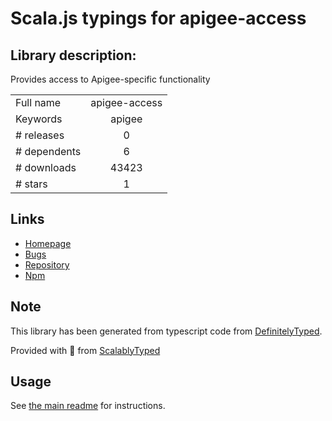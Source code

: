 
# Scala.js typings for apigee-access


## Library description:
Provides access to Apigee-specific functionality

|                    |                 |
| ------------------ | :-------------: |
| Full name          | apigee-access |
| Keywords           | apigee |
| # releases         | 0 |
| # dependents       | 6 |
| # downloads        | 43423 |
| # stars            | 1 |

## Links
- [Homepage](https://github.com/apigee/apigee-access)
- [Bugs](https://github.com/apigee/apigee-access/issues)
- [Repository](https://github.com/apigee/apigee-access)
- [Npm](https://www.npmjs.com/package/apigee-access)
    


## Note
This library has been generated from typescript code from [DefinitelyTyped](https://definitelytyped.org).

Provided with :purple_heart: from [ScalablyTyped](https://github.com/oyvindberg/ScalablyTyped)

## Usage
See [the main readme](../../readme.md) for instructions.


